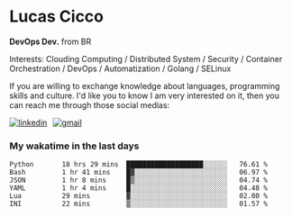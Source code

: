 # Lucas Cicco

**DevOps Dev.** from BR

Interests: Clouding Computing / Distributed System / Security / Container Orchestration / DevOps / Automatization / Golang / SELinux

If you are willing to exchange knowledge about languages, programming skills and culture. I'd like you to know I am very interested on it, then you can reach me through those social medias:

<div style="display: flex; align-items: center; gap: 10px;">
  <a href="https://www.linkedin.com/in/lucas-vitor-de-cicco" target="_blank">
    <img
      src="https://img.shields.io/badge/-LinkedIn-%230077B5?style=for-the-badge&logo=linkedin&logoColor=white"
      alt="linkedin"
      target="_blank" 
    />
  </a>
  <a href="mailto:lucasvitorx1@gmail.com">
      <img
        src="https://img.shields.io/badge/-Gmail-%23333?style=for-the-badge&logo=gmail&logoColor=white"
        alt="gmail"
        target="_blank"
      />
  </a>
</div>

### My wakatime in the last days

<!--START_SECTION:waka-->

```text
Python       18 hrs 29 mins  ███████████████████░░░░░░   76.61 %
Bash         1 hr 41 mins    █▓░░░░░░░░░░░░░░░░░░░░░░░   06.97 %
JSON         1 hr 8 mins     █▒░░░░░░░░░░░░░░░░░░░░░░░   04.74 %
YAML         1 hr 4 mins     █░░░░░░░░░░░░░░░░░░░░░░░░   04.48 %
Lua          29 mins         ▓░░░░░░░░░░░░░░░░░░░░░░░░   02.00 %
INI          22 mins         ▒░░░░░░░░░░░░░░░░░░░░░░░░   01.57 %
```

<!--END_SECTION:waka-->
